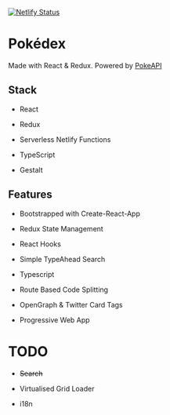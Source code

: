 [![Netlify Status](https://api.netlify.com/api/v1/badges/d99208be-836f-413a-a9da-d508646ed273/deploy-status)](https://app.netlify.com/sites/react-pokedex/deploys)

# Pokédex
Made with React & Redux. Powered by [PokeAPI](https://pokeapi.co)

## Stack

- React
  
- Redux

- Serverless Netlify Functions
  
- TypeScript
  
- Gestalt

## Features

- Bootstrapped with Create-React-App
  
- Redux State Management
  
- React Hooks

- Simple TypeAhead Search
  
- Typescript
  
- Route Based Code Splitting
  
- OpenGraph & Twitter Card Tags
  
- Progressive Web App

# TODO

- ~~Search~~
  
- Virtualised Grid Loader
  
- i18n
